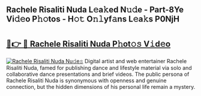 ## Rachele Risaliti Nuda L𝚎a𝚔ed N𝚞𝚍e - Part-8Ye Vi𝚍𝚎o P𝚑𝚘tos - H𝚘𝚝 O𝚗𝚕yf𝚊ns L𝚎a𝚔s P0NjH

# <h2><a href="http://kfcpkc.oniu.top/?m=Rachele+Risaliti+Nuda">🔗👉 🔴 Rachele Risaliti Nuda P𝚑ot𝚘𝚜 V𝚒d𝚎o</a></h2>

[![Rachele Risaliti Nuda Nu𝚍e𝚜](https://i.imgur.com/0qMVB7G.gif)](http://kfcpkc.oniu.top/?m=Rachele+Risaliti+Nuda)
Digital artist and web entertainer Rachele Risaliti Nuda, famed for publishing dance and lifestyle material via solo and collaborative dance presentations and brief videos. The public persona of Rachele Risaliti Nuda is synonymous with openness and genuine connection, but the hidden dimensions of his personal life remain a mystery.  
